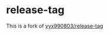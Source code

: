# release-tag

This is a fork of [yyx990803/release-tag](https://github.com/yyx990803/release-tag.git)